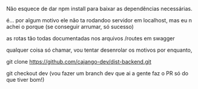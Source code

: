 Não esquece de dar npm install para baixar as dependências necessárias.

é... por algum motivo ele não ta rodandoo servidor em localhost, mas eu n achei o porque (se conseguir arrumar, só sucesso)

as rotas tão todas documentadas nos arquivos /routes em swagger

qualquer coisa só chamar, vou tentar desenrolar os motivos por enquanto,

git clone https://github.com/cajango-dev/dist-backend.git

git checkout dev (vou fazer um branch dev que ai a gente faz o PR só do que tiver bom!)
